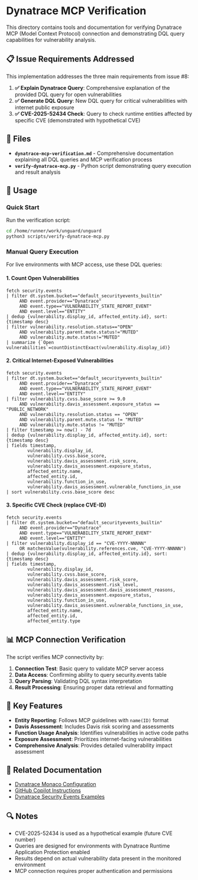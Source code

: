 # Dynatrace MCP Verification

This directory contains tools and documentation for verifying Dynatrace MCP (Model Context Protocol) connection and demonstrating DQL query capabilities for vulnerability analysis.

## 📋 Issue Requirements Addressed

This implementation addresses the three main requirements from issue #8:

1. **✅ Explain Dynatrace Query**: Comprehensive explanation of the provided DQL query for open vulnerabilities
2. **✅ Generate DQL Query**: New DQL query for critical vulnerabilities with internet public exposure  
3. **✅ CVE-2025-52434 Check**: Query to check runtime entities affected by specific CVE (demonstrated with hypothetical CVE)

## 🔧 Files

- **`dynatrace-mcp-verification.md`** - Comprehensive documentation explaining all DQL queries and MCP verification process
- **`verify-dynatrace-mcp.py`** - Python script demonstrating query execution and result analysis

## 🚀 Usage

### Quick Start

Run the verification script:

```bash
cd /home/runner/work/unguard/unguard
python3 scripts/verify-dynatrace-mcp.py
```

### Manual Query Execution

For live environments with MCP access, use these DQL queries:

#### 1. Count Open Vulnerabilities
```dql
fetch security.events
| filter dt.system.bucket=="default_securityevents_builtin"
     AND event.provider=="Dynatrace"
     AND event.type=="VULNERABILITY_STATE_REPORT_EVENT"
     AND event.level=="ENTITY"
| dedup {vulnerability.display_id, affected_entity.id}, sort:{timestamp desc}
| filter vulnerability.resolution.status=="OPEN"
     AND vulnerability.parent.mute.status!="MUTED"
     AND vulnerability.mute.status!="MUTED"
| summarize {`Open vulnerabilities`=countDistinctExact(vulnerability.display_id)}
```

#### 2. Critical Internet-Exposed Vulnerabilities
```dql
fetch security.events
| filter dt.system.bucket=="default_securityevents_builtin"
     AND event.provider=="Dynatrace"
     AND event.type=="VULNERABILITY_STATE_REPORT_EVENT"
     AND event.level=="ENTITY"
| filter vulnerability.cvss.base_score >= 9.0
     AND vulnerability.davis_assessment.exposure_status == "PUBLIC_NETWORK"
     AND vulnerability.resolution.status == "OPEN"
     AND vulnerability.parent.mute.status != "MUTED"
     AND vulnerability.mute.status != "MUTED"
| filter timestamp >= now() - 7d
| dedup {vulnerability.display_id, affected_entity.id}, sort:{timestamp desc}
| fields timestamp,
        vulnerability.display_id,
        vulnerability.cvss.base_score,
        vulnerability.davis_assessment.risk_score,
        vulnerability.davis_assessment.exposure_status,
        affected_entity.name,
        affected_entity.id,
        vulnerability.function_in_use,
        vulnerability.davis_assessment.vulnerable_functions_in_use
| sort vulnerability.cvss.base_score desc
```

#### 3. Specific CVE Check (replace CVE-ID)
```dql
fetch security.events
| filter dt.system.bucket=="default_securityevents_builtin"
     AND event.provider=="Dynatrace"
     AND event.type=="VULNERABILITY_STATE_REPORT_EVENT"
     AND event.level=="ENTITY"
| filter vulnerability.display_id == "CVE-YYYY-NNNNN"
     OR matchesValue(vulnerability.references.cve, "CVE-YYYY-NNNNN")
| dedup {vulnerability.display_id, affected_entity.id}, sort:{timestamp desc}
| fields timestamp,
        vulnerability.display_id,
        vulnerability.cvss.base_score,
        vulnerability.davis_assessment.risk_score,
        vulnerability.davis_assessment.risk_level,
        vulnerability.davis_assessment.davis_assessment_reasons,
        vulnerability.davis_assessment.exposure_status,
        vulnerability.function_in_use,
        vulnerability.davis_assessment.vulnerable_functions_in_use,
        affected_entity.name,
        affected_entity.id,
        affected_entity.type
```

## 📊 MCP Connection Verification

The script verifies MCP connectivity by:

1. **Connection Test**: Basic query to validate MCP server access
2. **Data Access**: Confirming ability to query security.events table
3. **Query Parsing**: Validating DQL syntax interpretation
4. **Result Processing**: Ensuring proper data retrieval and formatting

## 🎯 Key Features

- **Entity Reporting**: Follows MCP guidelines with `name(ID)` format
- **Davis Assessment**: Includes Davis risk scoring and assessments
- **Function Usage Analysis**: Identifies vulnerabilities in active code paths
- **Exposure Assessment**: Prioritizes internet-facing vulnerabilities
- **Comprehensive Analysis**: Provides detailed vulnerability impact assessment

## 📖 Related Documentation

- [Dynatrace Monaco Configuration](MONACO.md)
- [GitHub Copilot Instructions](../.github/copilot-instructions.md)
- [Dynatrace Security Events Examples](https://docs.dynatrace.com/docs/shortlink/security-events-examples)

## 🔍 Notes

- CVE-2025-52434 is used as a hypothetical example (future CVE number)
- Queries are designed for environments with Dynatrace Runtime Application Protection enabled
- Results depend on actual vulnerability data present in the monitored environment
- MCP connection requires proper authentication and permissions